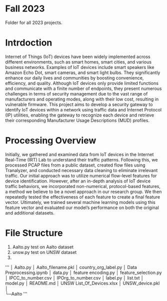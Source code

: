 # Fall 2023

Folder for all 2023 projects.

# Intrdoction
Internet of Things (IoT) devices have been widely implemented across different environments,
such as smart homes, smart cities, and various business networks. Examples of IoT devices include
smart speakers like Amazon Echo Dot, smart cameras, and smart light bulbs. They significantly
enhance our daily lives and communities by boosting convenience, efficiency, and quality.
Although IoT devices only provide limited functions and communicate with a finite number of
endpoints, they present numerous challenges in terms of security management due to the vast
range of manufacturers and operating modes, along with their low cost, resulting in vulnerable
firmware. This project aims to develop a security gateway to identify IoT devices within a network
using traffic data and Internet Protocol (IP) utilities, enabling the gateway to recognize each device
and retrieve their corresponding Manufacturer Usage Descriptions (MUD) profiles.

# Processing Overview
Initially, we gathered and examined data from IoT devices in the Internet Real-Time (IRT) Lab
to understand their traffic patterns. Following this, we processed PCAP files from a public dataset,
created flow files using Tranalyzer, and conducted necessary data cleaning to eliminate irrelevant
traffic. Our initial approach was to utilize numerical flow-level features for device identification.
However, after an in-depth analysis of IoT device traffic behaviors, we incorporated non-numerical,
protocol-based features, a method we believe to be a novel approach in our research group. We
then repeatedly tested the effectiveness of each feature to create a final feature vector. Ultimately,
we trained several machine learning models using this feature vector and evaluated our model’s
performance on both the original and additional datasets.
# File Structure
1. Aalto.py test on Aalto dataset
2. unsw.py  test on UNSW dataset
3. 
'''
│  Aalto.py
│  Aalto_filename.pkl
│  country_org_label.py
│  Data Preprocessing.ipynb
│  data.py
│  feature encoding.py
│  feature_selection.py
│  IPCC_to_number.csv
│  IPOrg_to_number.csv
│  label.py
│  list.txt
│  model.py
│  README.md
│  UNSW List_Of_Devices.xlsx
│  UNSW_device.pkl
│  
└─Aalto
'''

